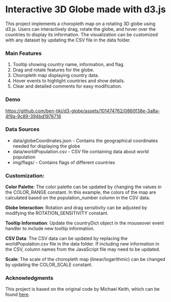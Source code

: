 # Interactive 3D Globe made with d3.js
This project implements a choropleth map on a rotating 3D globe using d3.js. Users can interactively drag, rotate the globe, and hover over the countries to display its information. The visualization can be customized with any dataset by updating the CSV file in the data folder.

### Main Features
1. Tooltip showing country name, information, and flag.
2. Drag and rotate features for the globe.
3. Choropleth map displaying country data.
4. Hover events to highlight countries and show details.
5. Clear and detailed comments for easy modification.

### Demo
https://github.com/ben-tiki/d3-globe/assets/101474762/0860f38e-3a8a-4f9a-9c89-394bd1976716

### Data Sources
 - data/globeCoordinates.json - Contains the geographical coordinates needed for displaying the globe
 - data/worldPopulation.csv - CSV file containing data about world population
 - img/flags/ - Contains flags of different countries

### Customization:
**Color Palette**: The color palette can be updated by changing the values in the COLOR_RANGE constant. In this example, the colors of the map are calculated based on the population_number column in the CSV data.

**Globe Interaction**: Rotation and drag sensitivity can be adjusted by modifying the ROTATION_SENSITIVITY constant.

**Tooltip Information**: Update the countryDict object in the mouseover event handler to include new tooltip information.

**CSV Data**: The CSV data can be updated by replacing the worldPopulation.csv file in the data folder. If including new information in the CSV, column names from the JavaScript file may need to be updated.

**Scale**: The scale of the choropleth map (linear/logarithmic) can be changed by updating the COLOR_SCALE constant.

### Acknowledgments
This project is based on the original code by Michael Keith, which can be found [here](https://observablehq.com/@michael-keith/draggable-globe-in-d3).
